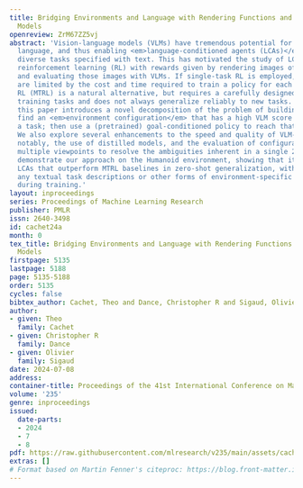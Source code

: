 ```yaml
---
title: Bridging Environments and Language with Rendering Functions and Vision-Language
  Models
openreview: ZrM67ZZ5vj
abstract: 'Vision-language models (VLMs) have tremendous potential for <em>grounding</em>
  language, and thus enabling <em>language-conditioned agents (LCAs)</em> to perform
  diverse tasks specified with text. This has motivated the study of LCAs based on
  reinforcement learning (RL) with rewards given by rendering images of an environment
  and evaluating those images with VLMs. If single-task RL is employed, such approaches
  are limited by the cost and time required to train a policy for each new task. Multi-task
  RL (MTRL) is a natural alternative, but requires a carefully designed corpus of
  training tasks and does not always generalize reliably to new tasks. Therefore,
  this paper introduces a novel decomposition of the problem of building an LCA: first
  find an <em>environment configuration</em> that has a high VLM score for text describing
  a task; then use a (pretrained) goal-conditioned policy to reach that configuration.
  We also explore several enhancements to the speed and quality of VLM-based LCAs,
  notably, the use of distilled models, and the evaluation of configurations from
  multiple viewpoints to resolve the ambiguities inherent in a single 2D view. We
  demonstrate our approach on the Humanoid environment, showing that it results in
  LCAs that outperform MTRL baselines in zero-shot generalization, without requiring
  any textual task descriptions or other forms of environment-specific annotation
  during training.'
layout: inproceedings
series: Proceedings of Machine Learning Research
publisher: PMLR
issn: 2640-3498
id: cachet24a
month: 0
tex_title: Bridging Environments and Language with Rendering Functions and Vision-Language
  Models
firstpage: 5135
lastpage: 5188
page: 5135-5188
order: 5135
cycles: false
bibtex_author: Cachet, Theo and Dance, Christopher R and Sigaud, Olivier
author:
- given: Theo
  family: Cachet
- given: Christopher R
  family: Dance
- given: Olivier
  family: Sigaud
date: 2024-07-08
address:
container-title: Proceedings of the 41st International Conference on Machine Learning
volume: '235'
genre: inproceedings
issued:
  date-parts:
  - 2024
  - 7
  - 8
pdf: https://raw.githubusercontent.com/mlresearch/v235/main/assets/cachet24a/cachet24a.pdf
extras: []
# Format based on Martin Fenner's citeproc: https://blog.front-matter.io/posts/citeproc-yaml-for-bibliographies/
---
```

